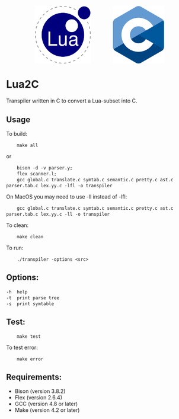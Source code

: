 <div style="display:flex; justify-content: center; gap: 12%">
<img src="./img/lua_Logo.png" alt="Lua" width="150" />
<img src="./img/C_Logo.png" alt="C" width="138" />
</div>

# Lua2C
Transpiler written in C to convert a Lua-subset into C.
## Usage
To build:
```shell
    make all
```
or
```shell
    bison -d -v parser.y;
    flex scanner.l;
    gcc global.c translate.c symtab.c semantic.c pretty.c ast.c parser.tab.c lex.yy.c -lfl -o transpiler
```

On MacOS you may need to use -ll instead of -lfl:
```shell
    gcc global.c translate.c symtab.c semantic.c pretty.c ast.c parser.tab.c lex.yy.c -ll -o transpiler
```

To clean:
```shell
    make clean
```
To run:
```shell
    ./transpiler -options <src>
```
## Options:
```
-h  help
-t  print parse tree
-s  print symtable
```
## Test:
```shell
    make test
```
To test error:
```shell
    make error
```
## Requirements:
- Bison (version 3.8.2)
- Flex (version 2.6.4)
- GCC (version 4.8 or later)
- Make (version 4.2 or later)

